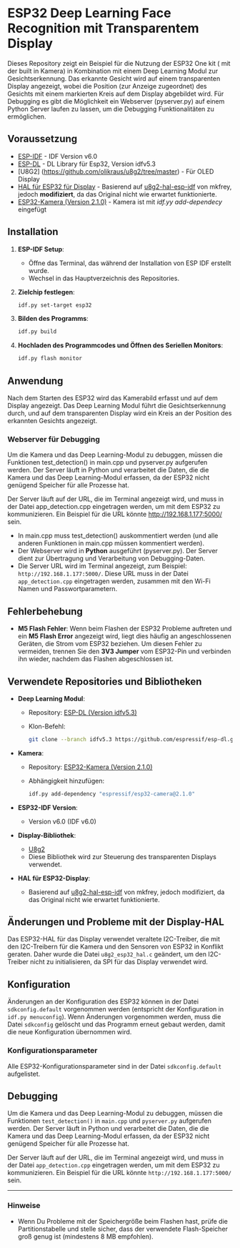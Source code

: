 
# ESP32 Deep Learning Face Recognition mit Transparentem Display

Dieses Repository zeigt ein Beispiel für die Nutzung der ESP32 One kit ( mit der built in Kamera) in Kombination mit einem Deep Learning Modul zur Gesichtserkennung. Das erkannte Gesicht wird auf einem transparenten Display angezeigt, wobei die Position (zur Anzeige zugeordnet) des Gesichts mit einem markierten Kreis auf dem Display abgebildet wird. Für Debugging es gibt die Möglichkeit ein Webserver (pyserver.py) auf einem Python Server laufen zu lassen, um die Debugging Funktionalitäten zu ermöglichen.

## Voraussetzung

* [ESP-IDF](https://github.com/espressif/esp-idf/tree/v6.0-dev) - IDF Version v6.0
* [ESP-DL](https://github.com/espressif/esp-dl/tree/idfv5.3) - DL Library für Esp32, Version idfv5.3
* [U8G2] (https://github.com/olikraus/u8g2/tree/master) - Für OLED Display
* [HAL für ESP32 für Display](https://github.com/mkfrey/u8g2-hal-esp-idf/tree/master) - Basierend auf [u8g2-hal-esp-idf](https://github.com/mkfrey/u8g2-hal-esp-idf/tree/master) von mkfrey, jedoch **modifiziert**, da das Original nicht wie erwartet funktionierte.
* [ESP32-Kamera (Version 2.1.0)](https://github.com/espressif/esp32-camera) - Kamera ist mit *idf.yy add-dependecy* eingefügt


## Installation

1. **ESP-IDF Setup**:

   * Öffne das Terminal, das während der Installation von ESP IDF erstellt wurde.
   * Wechsel in das Hauptverzeichnis des Repositories.

2. **Zielchip festlegen**:

   ```bash
   idf.py set-target esp32
   ```

3. **Bilden des Programms**:

   ```bash
   idf.py build
   ```

4. **Hochladen des Programmcodes und Öffnen des Seriellen Monitors**:

   ```bash
   idf.py flash monitor
   ```

## Anwendung

Nach dem Starten des ESP32 wird das Kamerabild erfasst und auf dem Display angezeigt. Das Deep Learning Modul führt die Gesichtserkennung durch, und auf dem transparenten Display wird ein Kreis an der Position des erkannten Gesichts angezeigt.

### Webserver für Debugging

Um die Kamera und das Deep Learning-Modul zu debuggen, müssen die Funktionen test_detection() in main.cpp und pyserver.py aufgerufen werden. Der Server läuft in Python und verarbeitet die Daten, die die Kamera und das Deep Learning-Modul erfassen, da der ESP32 nicht genügend Speicher für alle Prozesse hat.

Der Server läuft auf der URL, die im Terminal angezeigt wird, und muss in der Datei app_detection.cpp eingetragen werden, um mit dem ESP32 zu kommunizieren. Ein Beispiel für die URL könnte http://192.168.1.177:5000/ sein.

* In main.cpp muss test_detection() auskommentiert werden (und alle anderen Funktionen in main.cpp müssen kommentiert werden).
* Der Webserver wird in **Python** ausgeführt (pyserver.py). Der Server dient zur Übertragung und Verarbeitung von Debugging-Daten.
* Die Server URL wird im Terminal angezeigt, zum Beispiel: `http://192.168.1.177:5000/`. Diese URL muss in der Datei `app_detection.cpp` eingetragen werden, zusammen mit den Wi-Fi Namen und  Passwortparametern.

## Fehlerbehebung

* **M5 Flash Fehler**:
  Wenn beim Flashen der ESP32 Probleme auftreten und ein **M5 Flash Error** angezeigt wird, liegt dies häufig an angeschlossenen Geräten, die Strom vom ESP32 beziehen. Um diesen Fehler zu vermeiden, trennen Sie den **3V3 Jumper** vom ESP32-Pin und verbinden ihn wieder, nachdem das Flashen abgeschlossen ist.

## Verwendete Repositories und Bibliotheken

* **Deep Learning Modul**:

  * Repository: [ESP-DL (Version idfv5.3)](https://github.com/espressif/esp-dl.git)
  * Klon-Befehl:

    ```bash
    git clone --branch idfv5.3 https://github.com/espressif/esp-dl.git
    ```

* **Kamera**:

  * Repository: [ESP32-Kamera (Version 2.1.0)](https://github.com/espressif/esp32-camera)
  * Abhängigkeit hinzufügen:

    ```bash
    idf.py add-dependency "espressif/esp32-camera@2.1.0"
    ```

* **ESP32-IDF Version**:

  * Version v6.0 (IDF v6.0)

* **Display-Bibliothek**:

  * [U8g2](https://github.com/olikraus/u8g2/tree/master)
  * Diese Bibliothek wird zur Steuerung des transparenten Displays verwendet.

* **HAL für ESP32-Display**:

  * Basierend auf [u8g2-hal-esp-idf](https://github.com/mkfrey/u8g2-hal-esp-idf/tree/master) von mkfrey, jedoch modifiziert, da das Original nicht wie erwartet funktionierte.

## Änderungen und Probleme mit der Display-HAL

Das ESP32-HAL für das Display verwendet veraltete I2C-Treiber, die mit den I2C-Treibern für die Kamera und den Sensoren von ESP32 in Konflikt geraten. Daher wurde die Datei `u8g2_esp32_hal.c` geändert, um den I2C-Treiber nicht zu initialisieren, da SPI für das Display verwendet wird.

## Konfiguration

Änderungen an der Konfiguration des ESP32 können in der Datei `sdkconfig.default` vorgenommen werden (entspricht der Konfiguration in `idf.py menuconfig`). Wenn Änderungen vorgenommen werden, muss die Datei `sdkconfig` gelöscht und das Programm erneut gebaut werden, damit die neue Konfiguration übernommen wird.

### Konfigurationsparameter

Alle ESP32-Konfigurationsparameter sind in der Datei `sdkconfig.default` aufgelistet.

## Debugging

Um die Kamera und das Deep Learning-Modul zu debuggen, müssen die Funktionen `test_detection()` in `main.cpp` und `pyserver.py` aufgerufen werden. Der Server läuft in Python und verarbeitet die Daten, die die Kamera und das Deep Learning-Modul erfassen, da der ESP32 nicht genügend Speicher für alle Prozesse hat.

Der Server läuft auf der URL, die im Terminal angezeigt wird, und muss in der Datei `app_detection.cpp` eingetragen werden, um mit dem ESP32 zu kommunizieren. Ein Beispiel für die URL könnte `http://192.168.1.177:5000/` sein.

---

### Hinweise

* Wenn Du Probleme mit der Speichergröße beim Flashen hast, prüfe die Partitionstabelle und stelle sicher, dass der verwendete Flash-Speicher groß genug ist (mindestens 8 MB empfohlen).
